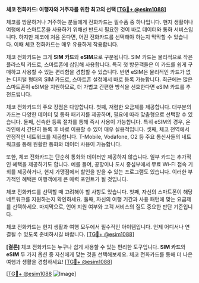**체코 전화카드: 여행자와 거주자를 위한 최고의 선택 [[TG💪+ @esim1088](https://t.me/s/esim1088)]**

체코를 방문하거나 거주하는 분들에게 전화카드는 필수품 중 하나입니다. 현지 생활이나 여행에서 스마트폰을 사용하기 위해선 반드시 필요한 것이 바로 데이터와 통화 서비스입니다. 하지만 체코에 처음 온다면, 어떤 전화카드를 선택해야 하는지 막막할 수 있습니다. 이때 체코 전화카드는 매우 유용하게 작용합니다.

체코 전화카드는 크게 **SIM 카드**와 **eSIM**으로 구분됩니다. SIM 카드는 물리적으로 작은 플라스틱 카드로, 스마트폰에 삽입해 사용합니다. 특히 첫 방문객들은 이 카드를 쉽게 구매하고 사용할 수 있는 편리함을 경험할 수 있습니다. 반면 eSIM은 물리적인 카드가 없는 디지털 형태의 SIM 카드로, 스마트폰 설정에서 바로 등록 가능합니다. 최근에는 많은 스마트폰이 eSIM을 지원하므로, 더 가볍고 간편한 방식을 선호한다면 eSIM 카드를 추천드립니다.

체코 전화카드의 주요 장점은 다양합니다. 첫째, 저렴한 요금제를 제공합니다. 대부분의 카드는 다양한 데이터 및 통화 패키지를 제공하며, 필요에 따라 맞춤형으로 선택할 수 있습니다. 둘째, 신속한 등록 절차를 통해 즉시 사용이 가능합니다. 특히 eSIM의 경우, 온라인에서 간단히 등록 후 바로 이용할 수 있어 매우 실용적입니다. 셋째, 체코 전역에서 안정적인 네트워크를 제공합니다. T-Mobile, Vodafone, O2 등 주요 통신사들의 네트워크를 통해 원활한 통화와 데이터 사용이 가능합니다.

또한, 체코 전화카드는 단순히 통화와 데이터만 제공하지 않습니다. 일부 카드는 추가적인 혜택을 제공하기도 합니다. 예를 들어, 공항이나 도시 중심부에서 무료 Wi-Fi 접속 기회를 제공하거나, 현지 가맹점에서 할인을 받을 수 있는 프로그램도 있습니다. 이러한 부가적인 혜택은 여행객에게 큰 매력 포인트가 될 것입니다.

체코 전화카드를 선택할 때 고려해야 할 사항도 있습니다. 첫째, 자신의 스마트폰이 해당 네트워크를 지원하는지 확인하세요. 둘째, 자신의 여행 기간과 사용 패턴에 맞는 요금제를 선택하세요. 마지막으로, 언어 지원 여부와 고객 서비스의 질도 중요한 판단 기준입니다.

체코 전화카드는 현지 생활과 여행 모두에서 필수적인 아이템입니다. 언제 어디서나 연결될 수 있도록 준비하시길 바랍니다. [[TG💪+ @esim1088](https://t.me/s/esim1088)]

**[결론]** 체코 전화카드는 누구나 쉽게 사용할 수 있는 편리한 도구입니다. **SIM 카드**와 **eSIM** 두 가지 옵션 중 자신에게 맞는 것을 선택해보세요. 체코 전화카드를 통해 더 나은 여행과 생활을 경험하세요! [[TG💪+ @esim1088](https://t.me/s/esim1088)]  

[[TG💪+ @esim1088](https://t.me/s/esim1088) ![Image](https://i.postimg.cc/Y0z9fWf4/image.png)]
